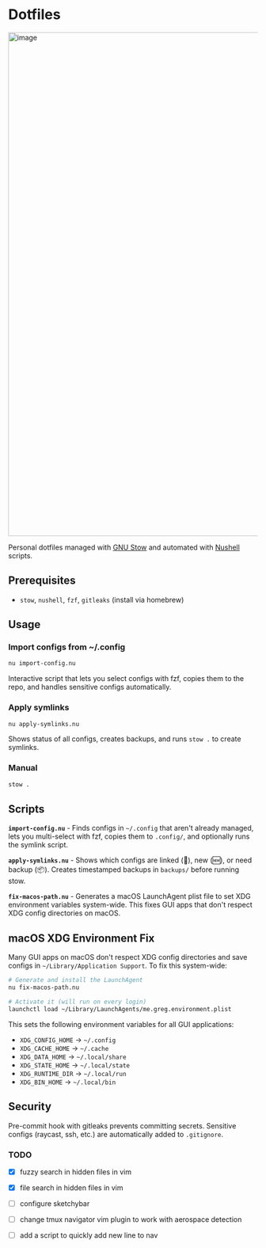 # Dotfiles
<img width="1552" height="1018" alt="image" src="https://github.com/user-attachments/assets/3c5141c4-a650-42c2-8747-5f8dc25443e8" />

Personal dotfiles managed with [GNU Stow](https://www.gnu.org/software/stow/) and automated with [Nushell](https://www.nushell.sh/) scripts.

## Prerequisites

- `stow`, `nushell`, `fzf`, `gitleaks` (install via homebrew)

## Usage

### Import configs from ~/.config

```bash
nu import-config.nu
```

Interactive script that lets you select configs with fzf, copies them to the repo, and handles sensitive configs automatically.

### Apply symlinks

```bash
nu apply-symlinks.nu
```

Shows status of all configs, creates backups, and runs `stow .` to create symlinks.

### Manual

```bash
stow .
```

## Scripts

**`import-config.nu`** - Finds configs in `~/.config` that aren't already managed, lets you multi-select with fzf, copies them to `.config/`, and optionally runs the symlink script.

**`apply-symlinks.nu`** - Shows which configs are linked (🔗), new (🆕), or need backup (📦). Creates timestamped backups in `backups/` before running stow.

**`fix-macos-path.nu`** - Generates a macOS LaunchAgent plist file to set XDG environment variables system-wide. This fixes GUI apps that don't respect XDG config directories on macOS.

## macOS XDG Environment Fix

Many GUI apps on macOS don't respect XDG config directories and save configs in `~/Library/Application Support`. To fix this system-wide:

```bash
# Generate and install the LaunchAgent
nu fix-macos-path.nu

# Activate it (will run on every login)
launchctl load ~/Library/LaunchAgents/me.greg.environment.plist
```

This sets the following environment variables for all GUI applications:

- `XDG_CONFIG_HOME` → `~/.config`
- `XDG_CACHE_HOME` → `~/.cache`
- `XDG_DATA_HOME` → `~/.local/share`
- `XDG_STATE_HOME` → `~/.local/state`
- `XDG_RUNTIME_DIR` → `~/.local/run`
- `XDG_BIN_HOME` → `~/.local/bin`

## Security

Pre-commit hook with gitleaks prevents committing secrets. Sensitive configs (raycast, ssh, etc.) are automatically added to `.gitignore`.

### TODO

- [x] fuzzy search in hidden files in vim
- [x] file search in hidden files in vim
- [ ] configure sketchybar
- [ ] change tmux navigator vim plugin to work with aerospace detection
- [ ] add a script to quickly add new line to nav

